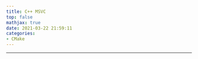 ```yaml
---
title: C++ MSVC
top: false
mathjax: true
date: 2021-03-22 21:59:11
categories:
- CMake
---
```


-----